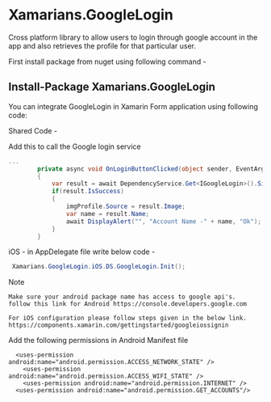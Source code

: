 # Xamarians.GoogleLogin

Cross platform library to allow users to login through google account in the app and also retrieves the profile for that particular user.

First install package from nuget using following command -
## Install-Package Xamarians.GoogleLogin

You can integrate GoogleLogin in Xamarin Form application using following code:

 Shared Code -

Add this to call the Google login service
```c#
...
        private async void OnLoginButtonClicked(object sender, EventArgs e)
        {
            var result = await DependencyService.Get<IGoogleLogin>().SignIn();
            if(result.IsSuccess)
            {
                imgProfile.Source = result.Image;
                var name = result.Name;
                await DisplayAlert("", "Account Name -" + name, "Ok");
            }
        }
```	    
iOS - in AppDelegate file write below code -
```c#
 Xamarians.GoogleLogin.iOS.DS.GoogleLogin.Init();
```
Note
```
Make sure your android package name has access to google api's.
follow this link for Android https://console.developers.google.com

For iOS configuration please follow steps given in the below link.
https://components.xamarin.com/gettingstarted/googleiossignin

```
Add the following permissions in Android Manifest file
```
  <uses-permission android:name="android.permission.ACCESS_NETWORK_STATE" />
	<uses-permission android:name="android.permission.ACCESS_WIFI_STATE" />
	<uses-permission android:name="android.permission.INTERNET" />
  <uses-permission android:name="android.permission.GET_ACCOUNTS"/>
```

